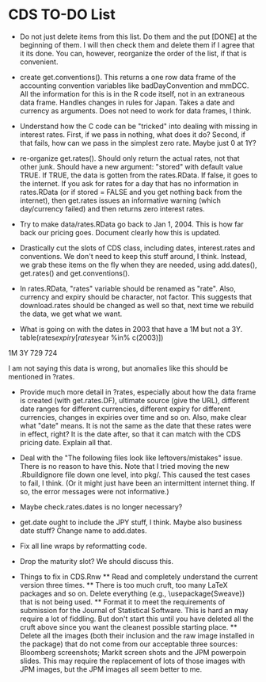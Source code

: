 CDS TO-DO List
========================================================
* Do not just delete items from this list. Do them and the put [DONE] at the beginning of them. I will then check them and delete them if I agree that it its done. You can, however, reorganize the order of the list, if that is convenient.

* create get.conventions(). This returns a one row data frame of the accounting convention variables like badDayConvention and mmDCC. All the information for this is in the R code itself, not in an extraneous data frame. Handles changes in rules for Japan. Takes a date and currency as arguments. Does not need to work for data frames, I think.

* Understand how the C code can be "tricked" into dealing with missing in interest rates. First, if we pass in nothing, what does it do? Second, if that fails, how can we pass in the simplest zero rate. Maybe just 0 at 1Y? 

* re-organize get.rates(). Should only return the actual rates, not that other junk. Should have a new argument: "stored" with default value TRUE. If TRUE, the data is gotten from the rates.RData. If false, it goes to the internet. If you ask for rates for a day that has no information in rates.RData (or if stored = FALSE and you get nothing back from the internet), then get.rates issues an informative warning (which day/currency failed) and then returns zero interest rates.

* Try to make data/rates.RData go back to Jan 1, 2004. This is how far back our pricing goes. Document clearly how this is updated.

* Drastically cut the slots of CDS class, including dates, interest.rates and conventions. We don't need to keep this stuff around, I think. Instead, we grab these items on the fly when they are needed, using add.dates(), get.rates() and get.conventions().

* In rates.RData, "rates" variable should be renamed as "rate". Also, currency and expiry should be character, not factor. This suggests that download.rates should be changed as well so that, next time we rebuild the data, we get what we want.

* What is going on with the dates in 2003 that have a 1M but not a 3Y. table(rates$expiry[rates$year %in% c(2003)])

 1M  3Y 
729 724 

I am not saying this data is wrong, but anomalies like this should be mentioned in ?rates.

* Provide much more detail in ?rates, especially about how the data  frame is created (with get.rates.DF), ultimate source (give the URL), different date ranges for different currencies, different expiry for different currencies, changes in expiries over time and so on. Also, make clear what "date" means. It is not the same as the date that these rates were in effect, right? It is the date after, so that it can match with the CDS pricing date. Explain all that. 

* Deal with the "The following files look like leftovers/mistakes" issue. There is no reason to have this. Note that I tried moving the new .Rbuildignore file down one level, into pkg/. This caused the test cases to fail, I think. (Or it might just have been an intermittent internet thing. If so, the error messages were not informative.)

* Maybe check.rates.dates is no longer necessary?

* get.date ought to include the JPY stuff, I think. Maybe also business date stuff? Change name to add.dates.

* Fix all line wraps by reformatting code.

* Drop the maturity slot? We should discuss this.

* Things to fix in CDS.Rnw
** Read and completely understand the current version three times.
** There is too much cruft, too many LaTeX packages and so on. Delete everything (e.g., \usepackage{Sweave}) that is not being used.
** Format it to meet the requirements of submission for the Journal of Statistical Software. This is hard an may require a lot of fiddling. But don't start this until you have deleted all the cruft above since you want the cleanest possible starting place.
** Delete all the images (both their inclusion and the raw image installed in the package) that do not come from our acceptable three sources: Bloomberg screenshots; Markit screen shots and the JPM powerpoin slides. This may require the replacement of lots of those images with JPM images, but the JPM images all seem better to me.


